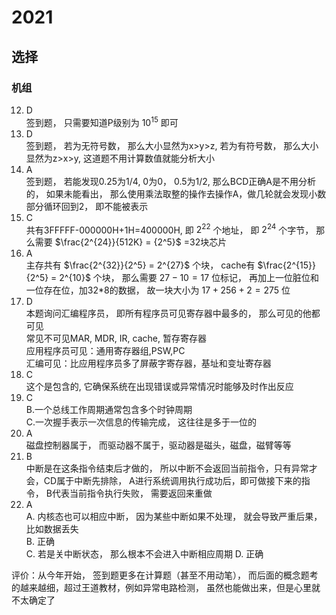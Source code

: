 # 2021
## 选择
### 机组 
12. D  
签到题， 只需要知道P级别为 $10^{15}$ 即可  
13. D  
签到题， 若为无符号数， 那么大小显然为x>y>z, 若为有符号数， 那么大小显然为z>x>y, 这道题不用计算数值就能分析大小  
14. A  
签到题， 若能发现0.25为1/4, 0为0， 0.5为1/2, 那么BCD正确A是不用分析的， 如果未能看出， 那么使用乘法取整的操作去操作A，做几轮就会发现小数部分循环回到2， 即不能被表示  
15. C    
共有3FFFFF-000000H+1H=400000H, 即 $2^{22}$ 个地址， 即 $2^{24}$ 个字节， 那么需要 $\frac{2^{24}}{512K} = {2^5}$ =32块芯片 
16. A  
主存共有 $\frac{2^{32}}{2^5} = 2^{27}$ 个块， cache有 $\frac{2^{15}}{2^5} = 2^{10}$ 个块， 那么需要 $27-10=17$ 位标记， 再加上一位脏位和一位存在位，加32*8的数据， 故一块大小为 $17+256+2=275$ 位  
17. D  
本题询问汇编程序员， 即所有程序员可见寄存器中最多的， 那么可见的他都可见  
常见不可见MAR, MDR, IR, cache, 暂存寄存器  
应用程序员可见：通用寄存器组,PSW,PC  
汇编可见：比应用程序员多了屏蔽字寄存器，基址和变址寄存器  
18. C  
这个是包含的, 它确保系统在出现错误或异常情况时能够及时作出反应  
19. C   
B.一个总线工作周期通常包含多个时钟周期   
C.一次握手表示一次信息的传输完成， 这往往是多于一位的
20. A  
磁盘控制器属于， 而驱动器不属于，驱动器是磁头，磁盘，磁臂等等    
21. B  
中断是在这条指令结束后才做的， 所以中断不会返回当前指令，只有异常才会，CD属于中断先排除， A进行系统调用执行成功后，即可做接下来的指令， B代表当前指令执行失败， 需要返回来重做  
22. A  
A. 内核态也可以相应中断， 因为某些中断如果不处理， 就会导致严重后果，比如数据丢失  
B. 正确  
C. 若是关中断状态， 那么根本不会进入中断相应周期
D. 正确  

评价：从今年开始， 签到题更多在计算题（甚至不用动笔）， 而后面的概念题考的越来越细，超过王道教材，例如异常电路检测， 虽然也能做出来，但是心里就不太确定了